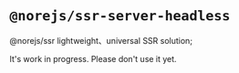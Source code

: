 # `@norejs/ssr-server-headless`

@norejs/ssr lightweight、universal SSR solution;

It's work in progress. Please don't use it yet.